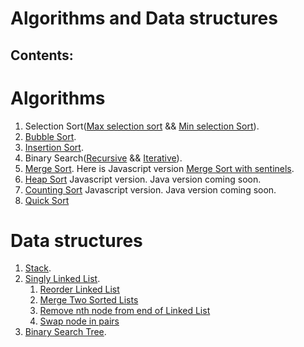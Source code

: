 # Algorithms and Data structures

## Contents:
# Algorithms
1. Selection Sort([Max selection sort](https://github.com/OffTop1/algorithms/blob/main/java/selection-sort/MaxSelectionSort.java) && [Min selection Sort](https://github.com/OffTop1/algorithms/blob/main/java/selection-sort/MinSelectionSort.java)). <br>
2. [Bubble Sort](https://github.com/OffTop1/algorithms/blob/main/java/bubble-sort/BubbleSort.java). <br>
3. [Insertion Sort](https://github.com/OffTop1/algorithms/blob/main/java/insertion-sort/InsertionSort.java). <br>
4. Binary Search([Recursive](https://github.com/OffTop1/algorithms/blob/main/java/binary-search/RecursiveBinarySearch.java) && [Iterative](https://github.com/OffTop1/algorithms/blob/main/java/binary-search/BinarySearch.java)). <br>
5. [Merge Sort](https://github.com/OffTop1/algorithms/blob/main/java/merge-sort/MergeSort.java). Here is Javascript version [Merge Sort with sentinels](https://gist.github.com/OffTop1/a5b6eb73eb85f910e0f0944ba390e258). <br>
6. [Heap Sort](https://github.com/OffTop1/algorithms/blob/main/javascript/heap-sort/implementation.js) Javascript version. Java version coming soon. <br>
7. [Counting Sort](https://github.com/OffTop1/algorithms/blob/main/javascript/counting-sort/implementation.js) Javascript version. Java version coming soon. <br>
8. [Quick Sort](https://github.com/OffTop1/algorithms/blob/main/javascript/quick-sort/implementation.js)

# Data structures
1. [Stack](https://github.com/OffTop1/algorithms/blob/main/javascript/data-structures/stack/implementation.js). <br>
2. [Singly Linked List](https://github.com/OffTop1/algorithms/blob/main/javascript/data-structures/linked-list/implementation.js).
   1. [Reorder Linked List](https://github.com/OffTop1/algorithms/blob/main/javascript/data-structures/linked-list/problems/reorder-list.js)
   2. [Merge Two Sorted Lists](https://github.com/OffTop1/algorithms/blob/main/javascript/data-structures/linked-list/problems/merge-two-sorted-lists.js)
   3. [Remove nth node from end of Linked List](https://github.com/OffTop1/algorithms/blob/main/javascript/data-structures/linked-list/problems/remove-nth-node-from-end-of-list.js)
   4. [Swap node in pairs](https://github.com/OffTop1/algorithms/blob/main/javascript/data-structures/linked-list/problems/swap-node-in-pairs.js)
3. [Binary Search Tree](https://github.com/OffTop1/algorithms/blob/main/javascript/data-structures/binary-tree/implementation.js). <br>
